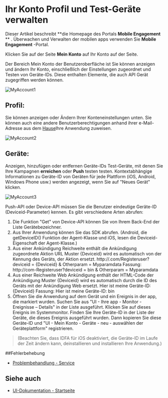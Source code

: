 <properties 
   pageTitle="Azure Mobile Engagement-Benutzeroberfläche – Mein Konto" 
   description="Verwalten Sie Ihr Konto Profil und Testen Geräte mit Azure Mobile Engagement" 
   services="mobile-engagement" 
   documentationCenter="" 
   authors="piyushjo" 
   manager="dwrede" 
   editor=""/>

<tags
   ms.service="mobile-engagement"
   ms.devlang="na"
   ms.topic="article"
   ms.tgt_pltfrm="mobile-multiple"
   ms.workload="mobile" 
   ms.date="08/19/2016"
   ms.author="piyushjo"/>

# <a name="how-to-manage-your-account-profile-and-test-devices"></a>Ihr Konto Profil und Test-Geräte verwalten
 
Dieser Artikel beschreibt **die Homepage des Portals **Mobile Engagement** ** . Überwachen und Verwalten der mobilen apps verwenden Sie **Mobile Engagement** -Portal. 
 
Klicken Sie auf der Seite **Mein Konto** auf Ihr Konto auf der Seite.

Der Bereich Mein Konto der Benutzeroberfläche ist Sie können anzeigen und ändern Ihr Konto, einschließlich der Einstellungen zugeordnet und Testen von Geräte-IDs. Diese enthalten Elemente, die auch API Gerät zugegriffen werden können.

![MyAccount1][7]  

## <a name="profile"></a>Profil:
Sie können anzeigen oder Ändern Ihrer Konteneinstellungen unten. Sie können auch eine andere Benutzerberechtigungen anhand ihrer e-Mail-Adresse aus dem [Hause](mobile-engagement-user-interface-home.md)Ihre Anwendung zuweisen.

![MyAccount2][8]  

## <a name="devices"></a>Geräte:
Anzeigen, hinzufügen oder entfernen Geräte-IDs Test-Geräte, mit denen Sie Ihre Kampagnen **erreichen** oder **Push** testen testen. Kontextabhängige Informationen zu Geräte-ID von Geräten für jede Plattform (iOS, Android, Windows Phone usw.) werden angezeigt, wenn Sie auf "Neues Gerät" klicken. 
 
![MyAccount3][9]  
 
Push-API oder Device-API müssen Sie die Benutzer eindeutige Geräte-ID (Deviceid-Parameter) kennen. Es gibt verschiedene Arten abrufen:
 
1. Die Funktion "Get" von Device-API können Sie von Ihrem Back-End der Liste Gerätebezeichner.
2. Aus Ihrer Anwendung können Sie das SDK abrufen. (Android, die getDeviceID() Funktion der Agent-Klasse und iOS, lesen die Deviceid-Eigenschaft der Agent-Klasse.)
3. Aus einer Ankündigung Reichweite enthält die Ankündigung zugeordnete Aktion URL Muster {Deviceid} wird es automatisch von der Kennung des Geräts, der Aktion ersetzt.
http://<example>.com/Registeruser?deviceid = {Deviceid} & Otherparam = Myparamdata Fassung: http://<example>com-Registeruser?deviceid = bin & Otherparam = Myparamdata 
4. Aus einer Reichweite Web Ankündigung enthält der HTML-Code der Ankündigung Muster {Deviceid} wird es automatisch durch die ID des Geräts mit der Ankündigung Web ersetzt.
Hier ist meine Geräte-ID: {Deviceid} Fassung: Hier ist meine Geräte-ID: bin
5.  Öffnen Sie die Anwendung auf dem Gerät und ein Ereignis in der app, die markiert wurden.
Suchen Sie aus "UI - Ihre app - Monitor - Ereignisse – Details" in der Liste ausgeführt.
Klicken Sie auf dieses Ereignis im Systemmonitor.
Finden Sie Ihre Geräte-ID in der Liste der Geräte, die dieses Ereignis ausgeführt wurden.
Dann kopieren Sie diese Geräte-ID und "UI - Mein Konto - Geräte - neu - auswählen der Geräteplattform" registrieren.
>(Beachten Sie, dass IDFA für iOS deaktiviert, die Geräte-ID im Laufe der Zeit ändern kann, deinstallieren und installieren Ihre Anwendung.)

##<a name="troubleshooting-guide"></a>Fehlerbehebung
-  [Problembehandlung - Service][Link 24]

## <a name="see-also"></a>Siehe auch
-  [UI-Dokumentation - Startseite][Link 13]


<!--Image references-->
[1]: ./media/mobile-engagement-user-interface-navigation/navigation1.png
[2]: ./media/mobile-engagement-user-interface-home/home1.png
[3]: ./media/mobile-engagement-user-interface-home/home2.png
[4]: ./media/mobile-engagement-user-interface-home/home3.png
[5]: ./media/mobile-engagement-user-interface-home/home4.png
[6]: ./media/mobile-engagement-user-interface-home/home5.png
[7]: ./media/mobile-engagement-user-interface-my-account/myaccount1.png
[8]: ./media/mobile-engagement-user-interface-my-account/myaccount2.png
[9]: ./media/mobile-engagement-user-interface-my-account/myaccount3.png
[10]: ./media/mobile-engagement-user-interface-analytics/analytics1.png
[11]: ./media/mobile-engagement-user-interface-analytics/analytics2.png
[12]: ./media/mobile-engagement-user-interface-analytics/analytics3.png
[13]: ./media/mobile-engagement-user-interface-analytics/analytics4.png
[14]: ./media/mobile-engagement-user-interface-monitor/monitor1.png
[15]: ./media/mobile-engagement-user-interface-monitor/monitor2.png
[16]: ./media/mobile-engagement-user-interface-monitor/monitor3.png
[17]: ./media/mobile-engagement-user-interface-monitor/monitor4.png
[18]: ./media/mobile-engagement-user-interface-reach/reach1.png
[19]: ./media/mobile-engagement-user-interface-reach/reach2.png
[20]: ./media/mobile-engagement-user-interface-reach-campaign/Reach-Campaign1.png
[21]: ./media/mobile-engagement-user-interface-reach-campaign/Reach-Campaign2.png
[22]: ./media/mobile-engagement-user-interface-reach-campaign/Reach-Campaign3.png
[23]: ./media/mobile-engagement-user-interface-reach-campaign/Reach-Campaign4.png
[24]: ./media/mobile-engagement-user-interface-reach-campaign/Reach-Campaign5.png
[25]: ./media/mobile-engagement-user-interface-reach-campaign/Reach-Campaign6.png
[26]: ./media/mobile-engagement-user-interface-reach-campaign/Reach-Campaign7.png
[27]: ./media/mobile-engagement-user-interface-reach-campaign/Reach-Campaign8.png
[28]: ./media/mobile-engagement-user-interface-reach-campaign/Reach-Campaign9.png
[29]: ./media/mobile-engagement-user-interface-reach-criterion/Reach-Criterion1.png
[30]: ./media/mobile-engagement-user-interface-reach-content/Reach-Content1.png
[31]: ./media/mobile-engagement-user-interface-reach-content/Reach-Content2.png
[32]: ./media/mobile-engagement-user-interface-reach-content/Reach-Content3.png
[33]: ./media/mobile-engagement-user-interface-reach-content/Reach-Content4.png
[34]: ./media/mobile-engagement-user-interface-dashboard/dashboard1.png
[35]: ./media/mobile-engagement-user-interface-segments/segments1.png
[36]: ./media/mobile-engagement-user-interface-segments/segments2.png
[37]: ./media/mobile-engagement-user-interface-segments/segments3.png
[38]: ./media/mobile-engagement-user-interface-segments/segments4.png
[39]: ./media/mobile-engagement-user-interface-segments/segments5.png
[40]: ./media/mobile-engagement-user-interface-segments/segments6.png
[41]: ./media/mobile-engagement-user-interface-segments/segments7.png
[42]: ./media/mobile-engagement-user-interface-segments/segments8.png
[43]: ./media/mobile-engagement-user-interface-segments/segments9.png
[44]: ./media/mobile-engagement-user-interface-segments/segments10.png
[45]: ./media/mobile-engagement-user-interface-segments/segments11.png
[46]: ./media/mobile-engagement-user-interface-settings/settings1.png
[47]: ./media/mobile-engagement-user-interface-settings/settings2.png
[48]: ./media/mobile-engagement-user-interface-settings/settings3.png
[49]: ./media/mobile-engagement-user-interface-settings/settings4.png
[50]: ./media/mobile-engagement-user-interface-settings/settings5.png
[51]: ./media/mobile-engagement-user-interface-settings/settings6.png
[52]: ./media/mobile-engagement-user-interface-settings/settings7.png
[53]: ./media/mobile-engagement-user-interface-settings/settings8.png
[54]: ./media/mobile-engagement-user-interface-settings/settings9.png
[55]: ./media/mobile-engagement-user-interface-settings/settings10.png
[56]: ./media/mobile-engagement-user-interface-settings/settings11.png
[57]: ./media/mobile-engagement-user-interface-settings/settings12.png
[58]: ./media/mobile-engagement-user-interface-settings/settings13.png

<!--Link references-->
[Link 1]: mobile-engagement-user-interface.md
[Link 2]: mobile-engagement-troubleshooting-guide.md
[Link 3]: mobile-engagement-how-tos.md
[Link 4]: http://go.microsoft.com/fwlink/?LinkID=525553
[Link 5]: http://go.microsoft.com/fwlink/?LinkID=525554
[Link 6]: http://go.microsoft.com/fwlink/?LinkId=525555
[Link 7]: https://account.windowsazure.com/PreviewFeatures
[Link 8]: https://social.msdn.microsoft.com/Forums/azure/home?forum=azuremobileengagement
[Link 9]: http://azure.microsoft.com/services/mobile-engagement/
[Link 10]: http://azure.microsoft.com/documentation/services/mobile-engagement/
[Link 11]: http://azure.microsoft.com/pricing/details/mobile-engagement/
[Link 12]: mobile-engagement-user-interface-navigation.md
[Link 13]: mobile-engagement-user-interface-home.md
[Link 14]: mobile-engagement-user-interface-my-account.md
[Link 15]: mobile-engagement-user-interface-analytics.md
[Link 16]: mobile-engagement-user-interface-monitor.md
[Link 17]: mobile-engagement-user-interface-reach.md
[Link 18]: mobile-engagement-user-interface-segments.md
[Link 19]: mobile-engagement-user-interface-dashboard.md
[Link 20]: mobile-engagement-user-interface-settings.md
[Link 21]: mobile-engagement-troubleshooting-guide-analytics.md
[Link 22]: mobile-engagement-troubleshooting-guide-apis.md
[Link 23]: mobile-engagement-troubleshooting-guide-push-reach.md
[Link 24]: mobile-engagement-troubleshooting-guide-service.md
[Link 25]: mobile-engagement-troubleshooting-guide-sdk.md
[Link 26]: mobile-engagement-troubleshooting-guide-sr-info.md
[Link 27]: ../mobile-engagement-how-tos-first-push.md
[Link 28]: ../mobile-engagement-how-tos-test-campaign.md
[Link 29]: ../mobile-engagement-how-tos-personalize-push.md
[Link 30]: ../mobile-engagement-how-tos-differentiate-push.md
[Link 31]: ../mobile-engagement-how-tos-schedule-campaign.md
[Link 32]: ../mobile-engagement-how-tos-text-view.md
[Link 33]: ../mobile-engagement-how-tos-web-view.md


 
 
